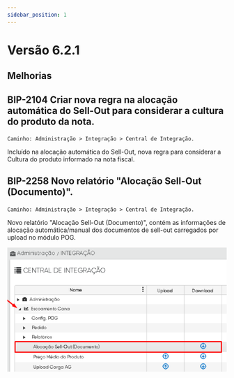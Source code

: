 ```yaml
---
sidebar_position: 1
---
```

# Versão 6.2.1

## Melhorias

## **BIP-2104 Criar nova regra na alocação automática do Sell-Out para considerar a cultura do produto da nota.**
`Caminho: Administração > Integração > Central de Integração.`

Incluído na alocação automática do Sell-Out, nova regra para considerar a Cultura do produto informado na nota fiscal.

## **BIP-2258 Novo relatório "Alocação Sell-Out (Documento)".**
`Caminho: Administração > Integração > Central de Integração.`

Novo relatório "Alocação Sell-Out (Documento)", contém as informações de alocação automática/manual dos documentos de sell-out carregados por upload no módulo POG.

![Docusaurus logo](/img/bip-2258.png)